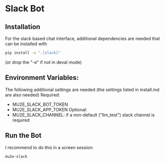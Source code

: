 # Slack Bot

## Installation
For the slack based chat interface, additional dependencies are needed that can be installed with
```bash
pip install -e ".[slack]"
```
(or drop the "-e" if not in deval mode)

## Environment Variables:
The following additional settings are needed (the settings listed in install.md are also needed)
Required:
  - MU2E_SLACK_BOT_TOKEN
  - MU2E_SLACK_APP_TOKEN
Optional:
  - MU2E_SLACK_CHANNEL: if a non-default ("llm_test") slack channel is required

## Run the Bot
I recommend to do this in a screen session:
```bash
mu2e-slack
```
